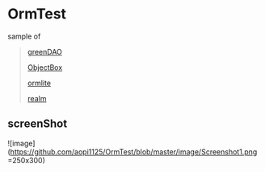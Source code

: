 # OrmTest
sample of 
> [greenDAO](http://greenrobot.org/greendao/)
> 
> [ObjectBox](http://objectbox.io/documentation/introduction/)
> 
> [ormlite](http://ormlite.com/)
> 
> [realm](https://realm.io/)

## screenShot 
![image](https://github.com/aopi1125/OrmTest/blob/master/image/Screenshot1.png =250x300)

